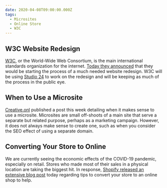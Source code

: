 ```yaml
---
date: 2020-04-08T09:00:00.000Z
tags:
  - Microsites
  - Online Store
  - W3C
---
```


## W3C Website Redesign

[W3C](https://www.w3.org/), or the World-Wide Web Consortium, is the main international standards organization for the internet. [Today they announced](https://www.w3.org/blog/2020/04/w3c-website-redesign-user-stories-brand-and-identity/) that they would be starting the process of a much needed website redesign. W3C will be using [Studio 24](https://www.studio24.net/) to work on the redesign and will be keeping as much of the process in the public eye.

## When to Use a Microsite

[Creative.onl](https://www.creative.onl/posts/when-does-it-make-business-sense-to-use-a-microsite/) published a post this week detailing when it makes sense to use a microsite. Microsites are small off-shoots of a main site that serve a separate but related purpose, perhaps as a marketing campaign. However, it does not always make sense to create one, such as when you consider the SEO effect of using a separate domain.

## Converting Your Store to Online

We are currently seeing the economic effects of the COVID-19 pandemic, especially on retail. Stores who made most of their sales in a physical location are taking the biggest hit. In response, [Shopify released an extensive blog post](https://www.shopify.com/partners/blog/brick-and-mortar) today regarding tips to convert your store to an online shop to help.
